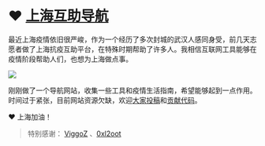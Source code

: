 # ❤️ [上海互助导航](https://sh-help.com/)

最近上海疫情依旧很严峻，作为一个经历了多次封城的武汉人感同身受，前几天志愿者做了上海抗疫互助平台，在特殊时期帮助了许多人。我相信互联网工具能够在疫情阶段帮助人们，也想为上海做点事。

![](https://tva1.sinaimg.cn/large/e6c9d24egy1h1ajvy0bqoj21b90u077t.jpg)

刚刚做了一个导航网站，收集一些工具和疫情生活指南，希望能够起到一点作用。时间过于紧张，目前网站资源欠缺，欢迎[大家投稿](https://wj.qq.com/s2/10043964/ccaf/)和[贡献代码](https://github.com/lvwzhen/sh-help)。

❤️ 上海加油！

> 特别感谢： [ViggoZ](https://github.com/WebStackPage/WebStackPage.github.io) 、[0xl2oot ](https://github.com/0xl2oot/webstack-jekyll)